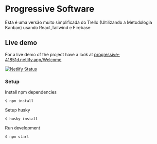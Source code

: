# Progressive Software

Esta é uma versão muito simplificada do Trello (Ultilizando a Metodologia Kanban) usando React,Tailwind e Firebase

## Live demo

For a live demo of the project have a look at [progressive-41851d.netlify.app/Welcome](https://progressive-41851d.netlify.app/Welcome)

[![Netlify Status](https://api.netlify.com/api/v1/badges/46c2a8d5-2959-4a48-a05c-0356994232f1/deploy-status)](https://app.netlify.com/sites/progressive-41851d/deploys)

### Setup

Install npm dependencies

```
$ npm install
```

Setup husky

```
$ husky install
```

Run development

```
$ npm start
```

